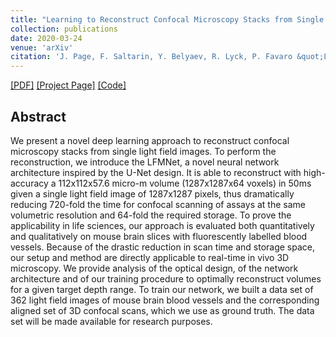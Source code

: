 ```yaml
---
title: "Learning to Reconstruct Confocal Microscopy Stacks from Single Light Field Images"
collection: publications
date: 2020-03-24
venue: 'arXiv'
citation: 'J. Page, F. Saltarin, Y. Belyaev, R. Lyck, P. Favaro &quot;Learning to Reconstruct Confocal Microscopy Stacks from Single Light Field Images.&quot; In <i></i>.'
---
```


 [[PDF]](http://arxiv.org/abs/2003.11004) 
 [[Project Page]](http://cvg.unibe.ch/media/project/page/LFMNet/index.html) [[Code]](https://github.com/pvjosue/LFMNet) 

## Abstract

We present a novel deep learning approach to reconstruct confocal microscopy stacks from single light field images. To perform the reconstruction, we introduce the LFMNet, a novel neural network architecture inspired by the U-Net design. It is able to reconstruct with high-accuracy a 112x112x57.6 micro-m volume (1287x1287x64 voxels) in 50ms given a single light field image of 1287x1287 pixels, thus dramatically reducing 720-fold the time for confocal scanning of assays at the same volumetric resolution and 64-fold the required storage. To prove the applicability in life sciences, our approach is evaluated both quantitatively and qualitatively on mouse brain slices with fluorescently labelled blood vessels. Because of the drastic reduction in scan time and storage space, our setup and method are directly applicable to real-time in vivo 3D microscopy. We provide analysis of the optical design, of the network architecture and of our training procedure to optimally reconstruct volumes for a given target depth range. To train our network, we built a data set of 362 light field images of mouse brain blood vessels and the corresponding aligned set of 3D confocal scans, which we use as ground truth. The data set will be made available for research purposes.
